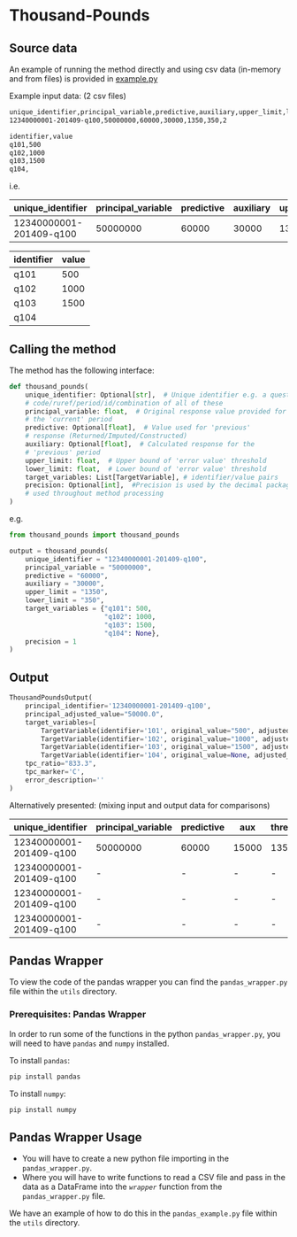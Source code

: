 # Thousand-Pounds

## Source data

An example of running the method directly and using csv data (in-memory and from files) is provided in [example.py](example.py)

Example input data: (2 csv files)

```bash
unique_identifier,principal_variable,predictive,auxiliary,upper_limit,lower_limit,precision
12340000001-201409-q100,50000000,60000,30000,1350,350,2

identifier,value
q101,500
q102,1000
q103,1500
q104,
```

i.e.

|unique_identifier|principal_variable|predictive|auxiliary|upper_limit|lower_limit|precision
|---|---|---|---|---|---|---|
12340000001-201409-q100|50000000|60000|30000|1350|350|2

|identifier| value
|---|----|
q101| 500
q102| 1000
q103| 1500
q104|

## Calling the method

The method has the following interface:

```python
def thousand_pounds(
    unique_identifier: Optional[str],  # Unique identifier e.g. a question
    # code/ruref/period/id/combination of all of these
    principal_variable: float,  # Original response value provided for
    # the 'current' period
    predictive: Optional[float],  # Value used for 'previous'
    # response (Returned/Imputed/Constructed)
    auxiliary: Optional[float],  # Calculated response for the
    # 'previous' period
    upper_limit: float,  # Upper bound of 'error value' threshold
    lower_limit: float,  # Lower bound of 'error value' threshold
    target_variables: List[TargetVariable], # identifier/value pairs
    precision: Optional[int],  #Precision is used by the decimal package to ensure a specified accuracy
    # used throughout method processing
)
```

e.g.

```python
from thousand_pounds import thousand_pounds

output = thousand_pounds(
    unique_identifier = "12340000001-201409-q100",
    principal_variable = "50000000",
    predictive = "60000",
    auxiliary = "30000",
    upper_limit = "1350",
    lower_limit = "350",
    target_variables = {"q101": 500,
                        "q102": 1000,
                        "q103": 1500,
                        "q104": None},
    precision = 1
)
```

## Output

```python
ThousandPoundsOutput(
    principal_identifier='12340000001-201409-q100',
    principal_adjusted_value="50000.0",
    target_variables=[
        TargetVariable(identifier='101', original_value="500", adjusted_value="0.5"),
        TargetVariable(identifier='102', original_value="1000", adjusted_value="1.0"),
        TargetVariable(identifier='103', original_value="1500", adjusted_value="1.5"),
        TargetVariable(identifier='104', original_value=None, adjusted_value=None)],
    tpc_ratio="833.3",
    tpc_marker='C',
    error_description=''
)
```

Alternatively presented: (mixing input and output data for comparisons)

| unique_identifier       |principal_variable|predictive|aux|threshold_upper|threshold_lower| tpc_marker | tpc_ratio |principal_adjusted_value|target_variable|target_adjusted_value
|-------------------------|---|---|---|---|---|------------|-----------|---|---|---|
 12340000001-201409-q100 |50000000|60000|15000|1350|350| C          | 1000.0    |50000.0|q101|0.5
 12340000001-201409-q100 |-|-|-|-|-| -          | -         |-|q102|1
 12340000001-201409-q100 |-|-|-|-|-| -          | -         |-|q103|1.5
 12340000001-201409-q100 |-|-|-|-|-| -          | -         |-|q104||

## Pandas Wrapper

To view the code of the pandas wrapper you can find the `pandas_wrapper.py` file within the `utils` directory.

### Prerequisites: Pandas Wrapper

In order to run some of the functions in the python `pandas_wrapper.py`, you will need to have `pandas` and `numpy` installed.

To install `pandas`:

```python
pip install pandas
```

To install `numpy`:

```python
pip install numpy
```

## Pandas Wrapper Usage

- You will have to create a new python file importing in the `pandas_wrapper.py`.
- Where you will have to write functions to read a CSV file and pass in the data as a DataFrame into the *`wrapper`* function from the `pandas_wrapper.py` file.

We have an example of how to do this in the `pandas_example.py` file within the `utils` directory.
